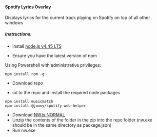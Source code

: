 #### Spotify Lyrics Overlay
Displays lyrics for the current track playing on Spotify on top of all other windows

##### Instructions:
* Install [node.js v4.45 LTS](https://nodejs.org/en/)

* Ensure you have the latest version of npm 

Using Powershell with administrative privileges: 
```
npm install npm -g
```

* Download repo

* cd to the repo and install the required node packages

```
npm install musicmatch
npm install @jonny/spotify-web-helper
```
* Download [NW.js NORMAL](http://nwjs.io/)
* Unzip the contents of the folder in the zip into the repo folder (nw.exe should be in the same directory as package.json)
* Run nw.exe
